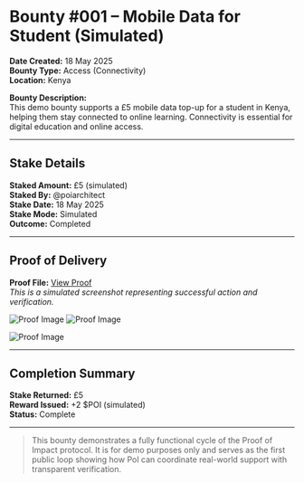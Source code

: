 # Bounty #001 – Mobile Data for Student (Simulated)

**Date Created:** 18 May 2025  
**Bounty Type:** Access (Connectivity)  
**Location:** Kenya  

**Bounty Description:**  
This demo bounty supports a £5 mobile data top-up for a student in Kenya, helping them stay connected to online learning. Connectivity is essential for digital education and online access.

---

## Stake Details

**Staked Amount:** £5 (simulated)  
**Staked By:** @poiarchitect  
**Stake Date:** 18 May 2025  
**Stake Mode:** Simulated  
**Outcome:** Completed

---

## Proof of Delivery

**Proof File:** [View Proof](https://raw.githubusercontent.com/poiarcitect/Proof-of-impact/main/Proof-001.png)  
*This is a simulated screenshot representing successful action and verification.*

![Proof Image](https://raw.githubusercontent.com/poiarcitect/Proof-of-impact/main/Proof-001.png)
![Proof Image](https://raw.githubusercontent.com/poiarcitect/Proof-of-impact/main/Proof-001.png)

![Proof Image](../proofs/Proof-001.png)

---

## Completion Summary

**Stake Returned:** £5  
**Reward Issued:** +2 $POI (simulated)  
**Status:** Complete

---

> This bounty demonstrates a fully functional cycle of the Proof of Impact protocol. It is for demo purposes only and serves as the first public loop showing how PoI can coordinate real-world support with transparent verification.
